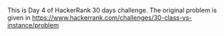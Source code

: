 This is Day 4 of HackerRank 30 days challenge. The original problem is given in https://www.hackerrank.com/challenges/30-class-vs-instance/problem